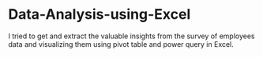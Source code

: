 # Data-Analysis-using-Excel
I tried to get and extract the valuable insights from the survey of employees data  and visualizing them using pivot table and power query in Excel.
